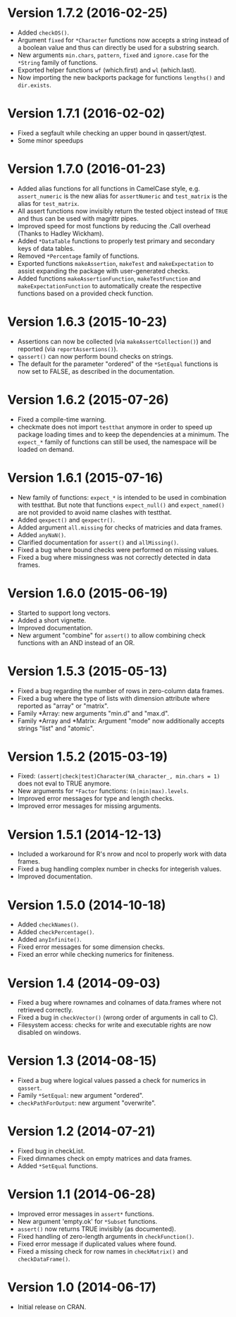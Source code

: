 # Version 1.7.2 (2016-02-25)
* Added `checkOS()`.
* Argument `fixed` for `*Character` functions now accepts a string instead of a
  boolean value and thus can directly be used for a substring search.
* New arguments `min.chars`, `pattern`, `fixed` and `ignore.case`  for the
  `*String` family of functions.
* Exported helper functions `wf` (which.first) and `wl` (which.last).
* Now importing the new backports package for functions `lengths()` and
  `dir.exists`.

# Version 1.7.1 (2016-02-02)
* Fixed a segfault while checking an upper bound in qassert/qtest.
* Some minor speedups

# Version 1.7.0 (2016-01-23)
* Added alias functions for all functions in CamelCase style, e.g.
  `assert_numeric` is the new alias for `assertNumeric` and `test_matrix` is the
  alias for `test_matrix`.
* All assert functions now invisibly return the tested object instead of `TRUE`
  and thus can be used with magrittr pipes.
* Improved speed for most functions by reducing the .Call overhead (Thanks to
  Hadley Wickham).
* Added `*DataTable` functions to properly test primary and secondary keys of
  data tables.
* Removed `*Percentage` family of functions.
* Exported functions `makeAssertion`, `makeTest` and `makeExpectation` to assist
  expanding the package with user-generated checks.
* Added functions `makeAssertionFunction`, `makeTestFunction` and
  `makeExpectationFunction` to automatically create the respective functions
  based on a provided check function.

# Version 1.6.3 (2015-10-23)
* Assertions can now be collected (via `makeAssertCollection()`) and reported
  (via `reportAssertions()`).
* `qassert()` can now perform bound checks on strings.
* The default for the parameter "ordered" of the `*SetEqual` functions is now
  set to FALSE, as described in the documentation.

# Version 1.6.2 (2015-07-26)
* Fixed a compile-time warning.
* checkmate does not import `testthat` anymore in order to speed up package
  loading times and to keep the dependencies at a minimum. The `expect_*`
  family of functions can still be used, the namespace will be loaded on
  demand.

# Version 1.6.1 (2015-07-16)
* New family of functions: `expect_*` is intended to be used in combination
  with testthat. But note that functions `expect_null()` and `expect_named()`
  are not provided to avoid name clashes with testthat.
* Added `qexpect()` and `qexpectr()`.
* Added argument `all.missing` for checks of matricies and data frames.
* Added `anyNaN()`.
* Clarified documentation for `assert()` and `allMissing()`.
* Fixed a bug where bound checks were performed on missing values.
* Fixed a bug where missingness was not correctly detected in data frames.

# Version 1.6.0 (2015-06-19)
* Started to support long vectors.
* Added a short vignette.
* Improved documentation.
* New argument "combine" for `assert()` to allow combining check functions with
  an AND instead of an OR.

# Version 1.5.3 (2015-05-13)
* Fixed a bug regarding the number of rows in zero-column data frames.
* Fixed a bug where the type of lists with dimension attribute where reported
  as "array" or "matrix".
* Family *Array: new arguments "min.d" and "max.d".
* Family *Array and *Matrix: Argument "mode" now additionally accepts strings
  "list" and "atomic".

# Version 1.5.2 (2015-03-19)
* Fixed: `(assert|check|test)Character(NA_character_, min.chars = 1)` does not
  eval to TRUE anymore.
* New arguments for `*Factor` functions: `(n|min|max).levels`.
* Improved error messages for type and length checks.
* Improved error messages for missing arguments.

# Version 1.5.1 (2014-12-13)
* Included a workaround for R's nrow and ncol to properly work with data frames.
* Fixed a bug handling complex number in checks for integerish values.
* Improved documentation.

# Version 1.5.0 (2014-10-18)
* Added `checkNames()`.
* Added `checkPercentage()`.
* Added `anyInfinite()`.
* Fixed error messages for some dimension checks.
* Fixed an error while checking numerics for finiteness.

# Version 1.4 (2014-09-03)
* Fixed a bug where rownames and colnames of data.frames where not retrieved
  correctly.
* Fixed a bug in `checkVector()` (wrong order of arguments in call to C).
* Filesystem access: checks for write and executable rights are now disabled
  on windows.

# Version 1.3 (2014-08-15)
* Fixed a bug where logical values passed a check for numerics in `qassert`.
* Family `*SetEqual`: new argument "ordered".
* `checkPathForOutput`: new argument "overwrite".

# Version 1.2 (2014-07-21)
* Fixed bug in checkList.
* Fixed dimnames check on empty matrices and data frames.
* Added `*SetEqual` functions.

# Version 1.1 (2014-06-28)
* Improved error messages in `assert*` functions.
* New argument 'empty.ok' for `*Subset` functions.
* `assert()` now returns TRUE invisibly (as documented).
* Fixed handling of zero-length arguments in `checkFunction()`.
* Fixed error message if duplicated values where found.
* Fixed a missing check for row names in `checkMatrix()` and `checkDataFrame()`.

# Version 1.0 (2014-06-17)
* Initial release on CRAN.
